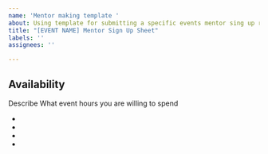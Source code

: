 ```yaml
---
name: 'Mentor making template '
about: Using template for submitting a specific events mentor sing up repo
title: "[EVENT NAME] Mentor Sign Up Sheet"
labels: ''
assignees: ''

---
```


## Availability
Describe What event hours you are willing to spend
<!-- Use the following bullet points -->
-
-
-
-

<!-- Assing the issue to yourselve -->
